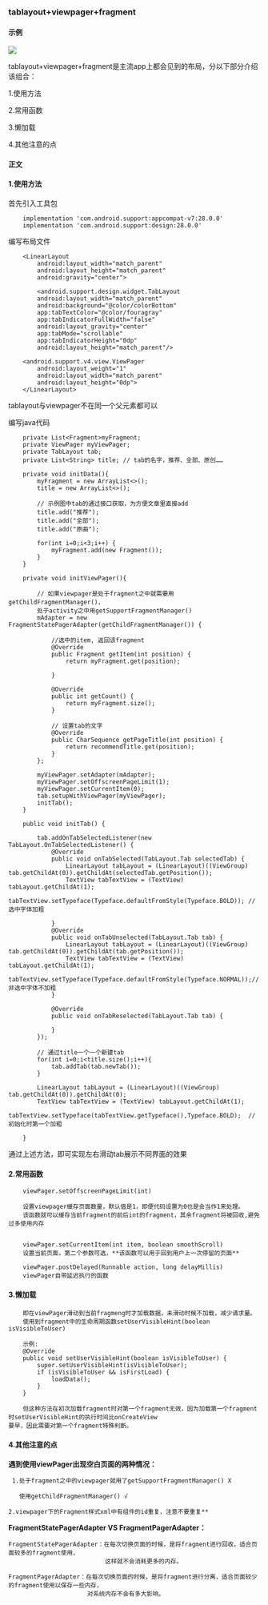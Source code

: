 ### tablayout+viewpager+fragment
#### 示例
![](https://www.z4a.net/images/2019/09/24/1277f34881a080fdd.md.jpg)

tablayout+viewpager+fragment是主流app上都会见到的布局，分以下部分介绍该组合：

1.使用方法

2.常用函数

3.懒加载

4.其他注意的点


#### 正文

#### 1.使用方法

首先引入工具包

```android
    implementation 'com.android.support:appcompat-v7:28.0.0'
    implementation 'com.android.support:design:28.0.0'
```

编写布局文件
```android
	<LinearLayout
		android:layout_width="match_parent"
		android:layout_height="match_parent"
		android:gravity="center">
		
        <android.support.design.widget.TabLayout
		android:layout_width="match_parent"
		android:background="@color/colorBottom"
		app:tabTextColor="@color/fouragray"
		app:tabIndicatorFullWidth="false"
		android:layout_gravity="center"
		app:tabMode="scrollable"
		app:tabIndicatorHeight="0dp"
		android:layout_height="match_parent"/>
			
	<android.support.v4.view.ViewPager
		android:layout_weight="1"
		android:layout_width="match_parent"
		android:layout_height="0dp">
	</LinearLayout>
```
tablayout与viewpager不在同一个父元素都可以

编写java代码
```android
    private List<Fragment>myFragment;
    private ViewPager myViewPager;
    private TabLayout tab;
    private List<String> title; // tab的名字，推荐、全部、原创……
	
    private void initData(){
        myFragment = new ArrayList<>();
        title = new ArrayList<>();
		
        // 示例图中tab的通过接口获取，为方便文章里直接add
        title.add("推荐");
        title.add("全部");
        title.add("原曲");
		
        for(int i=0;i<3;i++) {
            myFragment.add(new Fragment());
        }
    }
	
    private void initViewPager(){

        // 如果viewpager是处于fragment之中就需要用getChildFragmentManager()，
        处于activity之中用getSupportFragmentManager()
        mAdapter = new FragmentStatePagerAdapter(getChildFragmentManager()) { 
		
            //选中的item, 返回该fragment
            @Override
            public Fragment getItem(int position) {
                return myFragment.get(position);

            }

            @Override
            public int getCount() {
                return myFragment.size();
            }
			
            // 设置tab的文字
            @Override
            public CharSequence getPageTitle(int position) {
                return recommendTitle.get(position);
            }
        };
		
        myViewPager.setAdapter(mAdapter);
        myViewPager.setOffscreenPageLimit(1);
        myViewPager.setCurrentItem(0);
        tab.setupWithViewPager(myViewPager);
        initTab();
    }
	
    public void initTab() {

        tab.addOnTabSelectedListener(new TabLayout.OnTabSelectedListener() {
            @Override
            public void onTabSelected(TabLayout.Tab selectedTab) {
                LinearLayout tabLayout = (LinearLayout)((ViewGroup) tab.getChildAt(0)).getChildAt(selectedTab.getPosition());
                TextView tabTextView = (TextView) tabLayout.getChildAt(1);
                tabTextView.setTypeface(Typeface.defaultFromStyle(Typeface.BOLD)); // 选中字体加粗

            }
            @Override
            public void onTabUnselected(TabLayout.Tab tab) {
                LinearLayout tabLayout = (LinearLayout)((ViewGroup) tab.getChildAt(0)).getChildAt(tab.getPosition());
                TextView tabTextView = (TextView) tabLayout.getChildAt(1);
                tabTextView.setTypeface(Typeface.defaultFromStyle(Typeface.NORMAL));// 非选中字体不加粗
            }

            @Override
            public void onTabReselected(TabLayout.Tab tab) {

            }
        });

        // 通过title一个一个新建tab
        for(int i=0;i<title.size();i++){
            tab.addTab(tab.newTab());
        }

        LinearLayout tabLayout = (LinearLayout)((ViewGroup) tab.getChildAt(0)).getChildAt(0);
        TextView tabTextView = (TextView) tabLayout.getChildAt(1);
        tabTextView.setTypeface(tabTextView.getTypeface(),Typeface.BOLD);  // 初始化时第一个加粗

    }
```
通过上述方法，即可实现左右滑动tab展示不同界面的效果

#### 2.常用函数
    
        viewPager.setOffscreenPageLimit(int)
        
        设置viewpager缓存页面数量，默认值是1，即便代码设置为0也是会当作1来处理。
        该函数就可以缓存当前fragment的前后int的fragment，其余fragment将被回收,避免过多使用内存
    
    
        viewPager.setCurrentItem(int item, boolean smoothScroll)
        设置当前页面，第二个参数可选，**该函数可以用于回到用户上一次停留的页面**
        
        viewPager.postDelayed(Runnable action, long delayMillis)
        viewPager自带延迟执行的函数
        
#### 3.懒加载
 
        即在viewPager滑动到当前fragmeng时才加载数据，未滑动时候不加载，减少请求量。
        使用到fragment中的生命周期函数setUserVisibleHint(boolean isVisibleToUser)
        
        示例:
        @Override
        public void setUserVisibleHint(boolean isVisibleToUser) {
            super.setUserVisibleHint(isVisibleToUser);
            if (isVisibleToUser && isFirstLoad) {
                loadData();
            }
        }
        
        但这种方法在初次加载fragment时对第一个fragment无效，因为加载第一个fragment时setUserVisibleHint的执行时间比onCreateView
    要早，因此需要对第一个fragment特殊判断。
    
#### 4.其他注意的点

 **遇到使用viewPager出现空白页面的两种情况：**
    
     1.处于fragment之中的viewpager就用了getSupportFragmentManager() X

       使用getChildFragmentManager() √
 
    2.viewpager下的Fragment样式xml中有组件的id重复，注意不要重复**
        
**FragmentStatePagerAdapter VS FragmentPagerAdapter：**
    
    FragmentStatePagerAdapter：在每次切换页面的时候，是将fragment进行回收，适合页面较多的fragment使用，
                               这样就不会消耗更多的内存。
                               
    FragmentPagerAdapter：在每次切换页面的时候，是将fragment进行分离，适合页面较少的fragment使用以保存一些内存，
                          对系统内存不会有多大影响。
                          
    
